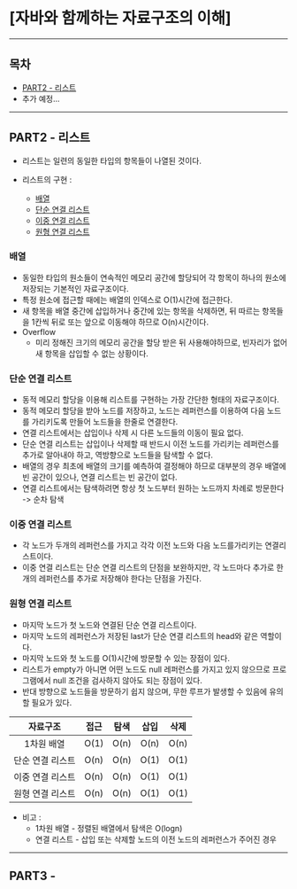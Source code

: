 # [자바와 함께하는 자료구조의 이해]

---

## 목차

- [PART2 - 리스트](#part2---리스트)
- 추가 예정...

---

## PART2 - 리스트

- 리스트는 일련의 동일한 타입의 항목들이 나열된 것이다.


- 리스트의 구현 :
    - [배열](#배열)
    - [단순 연결 리스트](#단순-연결-리스트)
    - [이중 연결 리스트](#이중-연결-리스트)
    - [원형 연결 리스트](#원형-연결-리스트)

### 배열

- 동일한 타입의 원소들이 연속적인 메모리 공간에 할당되어 각 항목이 하나의 원소에 저장되는 기본적인 자료구조이다.
- 특정 원소에 접근할 때에는 배열의 인덱스로 O(1)시간에 접근한다.
- 새 항목을 배열 중간에 삽입하거나 중간에 있는 항목을 삭제하면, 뒤 따르는 항목들을 1칸씩 뒤로 또는 앞으로 이동해야 하므로 O(n)시간이다.
- Overflow
    - 미리 정해진 크기의 메모리 공간을 할당 받은 뒤 사용해야하므로, 빈자리가 없어 새 항목을 삽입할 수 없는 상황이다.

### 단순 연결 리스트

- 동적 메모리 할당을 이용해 리스트를 구현하는 가장 간단한 형태의 자료구조이다.
- 동적 메모리 할당을 받아 노드를 저장하고, 노드는 레퍼런스를 이용하여 다음 노드를 가리키도록 만들어 노드들을 한줄로 연결한다.
- 연결 리스트에서는 삽입이나 삭제 시 다른 노드들의 이동이 필요 없다.
- 단순 연결 리스트는 삽입이나 삭제할 때 반드시 이전 노드를 가리키는 레퍼런스를 추가로 알아내야 하고, 역방향으로 노드들을 탐색할 수 없다.
- 배열의 경우 최초에 배열의 크기를 예측하여 결정해야 하므로 대부분의 경우 배열에 빈 공간이 있으나, 연결 리스트는 빈 공간이 없다.
- 연결 리스트에서는 탐색하려면 항상 첫 노드부터 원하는 노드까지 차례로 방문한다 -> 순차 탐색

### 이중 연결 리스트

- 각 노드가 두개의 레퍼런스를 가지고 각각 이전 노드와 다음 노드를가리키는 연결리스트이다.
- 이중 연결 리스트는 단순 연결 리스트의 단점을 보완하지만, 각 노드마다 추가로 한 개의 레퍼런스를 추가로 저장해야 한다는 단점을 가진다.

### 원형 연결 리스트

- 마지막 노드가 첫 노드와 연결된 단순 연결 리스트이다.
- 마지막 노드의 레퍼런스가 저장된 last가 단순 연결 리스트의 head와 같은 역할이다.
- 마지막 노드와 첫 노드를 O(1)시간에 방문할 수 있는 장점이 있다.
- 리스트가 empty가 아니면 어떤 노드도 null 레퍼런스를 가지고 있지 않으므로 프로그램에서 null 조건을 검사하지 않아도 되는 장점이 있다.
- 반대 방향으로 노드들을 방문하기 쉽지 않으며, 무한 루프가 발생할 수 있음에 유의할 필요가 있다.

|   자료구조    |  접근  |  탐색  |  삽입  |  삭제  |
|:---------:|:----:|:----:|:----:|:----:|
|  1차원 배열   | O(1) | O(n) | O(n) | O(n) |
| 단순 연결 리스트 | O(n) | O(n) | O(1) | O(1) | 
| 이중 연결 리스트 | O(n) | O(n) | O(1) | O(1) |
| 원형 연결 리스트 | O(n) | O(n) | O(1) | O(1) |

- 비고 :
    - 1차원 배열 - 정렬된 배열에서 탐색은 O(logn)
    - 연결 리스트 - 삽입 또는 삭제할 노드의 이전 노드의 레퍼런스가 주어진 경우

---

## PART3 - 